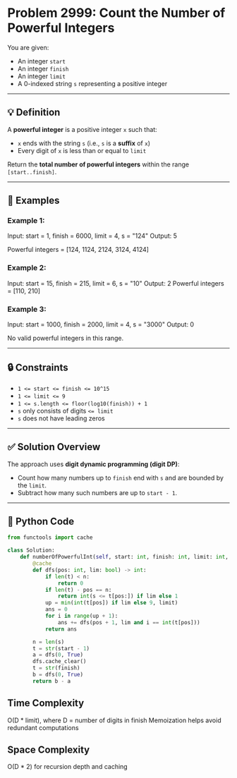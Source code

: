 # Problem 2999: Count the Number of Powerful Integers

You are given:
- An integer `start`
- An integer `finish`
- An integer `limit`
- A 0-indexed string `s` representing a positive integer

---

## 💡 Definition

A **powerful integer** is a positive integer `x` such that:
- `x` ends with the string `s` (i.e., `s` is a **suffix** of `x`)
- Every digit of `x` is less than or equal to `limit`

Return the **total number of powerful integers** within the range `[start..finish]`.

---

## 🧪 Examples

### Example 1:

Input: start = 1, finish = 6000, limit = 4, s = "124" Output: 5

Powerful integers = [124, 1124, 2124, 3124, 4124]

### Example 2:
Input: start = 15, finish = 215, limit = 6, s = "10" Output: 2
Powerful integers = [110, 210]
### Example 3:
Input: start = 1000, finish = 2000, limit = 4, s = "3000" Output: 0

No valid powerful integers in this range.

---

## 🔒 Constraints

- `1 <= start <= finish <= 10^15`
- `1 <= limit <= 9`
- `1 <= s.length <= floor(log10(finish)) + 1`
- `s` only consists of digits `<= limit`
- `s` does not have leading zeros

---

## ✅ Solution Overview

The approach uses **digit dynamic programming (digit DP)**:

- Count how many numbers up to `finish` end with `s` and are bounded by the `limit`.
- Subtract how many such numbers are up to `start - 1`.

---

## 🧠 Python Code

```python
from functools import cache

class Solution:
    def numberOfPowerfulInt(self, start: int, finish: int, limit: int, s: str) -> int:
        @cache
        def dfs(pos: int, lim: bool) -> int:
            if len(t) < n:
                return 0
            if len(t) - pos == n:
                return int(s <= t[pos:]) if lim else 1
            up = min(int(t[pos]) if lim else 9, limit)
            ans = 0
            for i in range(up + 1):
                ans += dfs(pos + 1, lim and i == int(t[pos]))
            return ans

        n = len(s)
        t = str(start - 1)
        a = dfs(0, True)
        dfs.cache_clear()
        t = str(finish)
        b = dfs(0, True)
        return b - a
```
<h2>Time Complexity</h2>

O(D * limit), where D = number of digits in finish
Memoization helps avoid redundant computations
<h2>Space Complexity</h2>

O(D * 2) for recursion depth and caching


